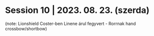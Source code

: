 # Session 10 | 2023. 08. 23. (szerda)

(note: Lionshield Coster-ben Linene árul fegyvert - Rorrnak hand crossbow/shortbow)